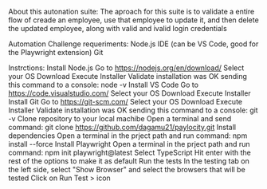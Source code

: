 
About this autonation suite:
  The aproach for this suite is to validate a entire flow of creade an employee, use that employee to update it, and then delete the updated employee, along with valid and ivalid login credentials

Automation Challenge requeriments:
  Node.js 
  IDE (can be VS Code, good for the Playwright extension)
  Git

Instrctions:
  Install Node.js
    Go to https://nodejs.org/en/download/
    Select your OS
    Download
    Execute Installer
    Validate installation was OK sending this command to a console: node -v
  Install VS Code
    Go to https://code.visualstudio.com/ 
    Select your OS
    Download
    Execute Installer
  Install Git
    Go to https://git-scm.com/ 
    Select your OS
    Download
    Execute Installer
    Validate installation was OK sending this command to a console: git -v
  Clone repository to your local machibe
    Open a terminal and send command: git clone https://github.com/dagamu21/paylocity.git
  Install dependencies
    Open a terminal in the prject path and run command: npm install --force
  Install Playwright
    Open a terminal in the prject path and run command: npm init playwright@latest
    Select TypeScript
    Hit enter with the rest of the options to make it as default
  Run the tests
    In the testing tab on the left side, select "Show Browser" and select the browsers that will be tested
    Click on Run Test > icon 





    
